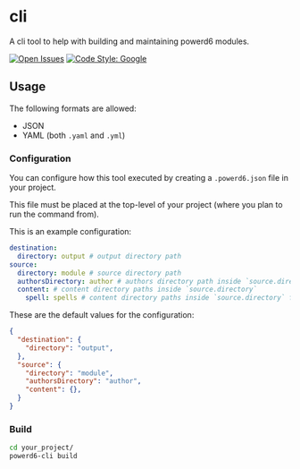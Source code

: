 # cli

A cli tool to help with building and maintaining powerd6 modules.

[![Open Issues](https://img.shields.io/github/issues/powerd6/cli)](https://github.com/powerd6/cli/issues)
[![Code Style: Google](https://img.shields.io/badge/code%20style-google-blueviolet.svg)](https://github.com/google/gts)

## Usage

The following formats are allowed:

- JSON
- YAML (both `.yaml` and `.yml`)

### Configuration

You can configure how this tool executed by creating a `.powerd6.json` file in your project.

This file must be placed at the top-level of your project (where you plan to run the command from).

This is an example configuration:
```yaml
destination:
  directory: output # output directory path
source:
  directory: module # source directory path
  authorsDirectory: author # authors directory path inside `source.directory`
  content: # content directory paths inside `source.directory`
    spell: spells # content directory paths inside `source.directory` for the `spell` model
```
These are the default values for the configuration:

```json
{
  "destination": {
    "directory": "output",
  },
  "source": {
    "directory": "module",
    "authorsDirectory": "author",
    "content": {},
  }
}
```

### Build

```bash
cd your_project/
powerd6-cli build
```